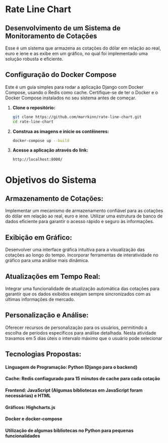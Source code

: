 # Rate Line Chart

## Desenvolvimento de um Sistema de Monitoramento de Cotações
Esse é um sistema que armazena as cotações do dólar em relação ao real, euro e iene e as exibe em um gráfico, no qual foi implementado uma solução robusta e eficiente.

## Configuração do Docker Compose

Este é um guia simples para rodar a aplicação Django com Docker Compose, usando o Redis como cache. Certifique-se de ter o Docker e o Docker Compose instalados no seu sistema antes de começar.

1. **Clone o repositório:**

   ```bash
   git clone https://github.com/marrkinn/rate-line-chart.git
   cd rate-line-chart

2. **Construa as imagens e inicie os contêineres:**
    ```bash
    docker-compose up --build

3. **Acesse a aplicação através do link:**
    ```bash
    http://localhost:8000/

# Objetivos do Sistema

## Armazenamento de Cotações:

Implementar um mecanismo de armazenamento confiável para as cotações do dólar em relação ao real, euro e iene.
Utilizar uma estrutura de banco de dados eficiente para garantir o acesso rápido e seguro às informações.

## Exibição em Gráfico:

Desenvolver uma interface gráfica intuitiva para a visualização das cotações ao longo do tempo.
Incorporar ferramentas de interatividade no gráfico para uma análise mais dinâmica.

## Atualizações em Tempo Real:

Integrar uma funcionalidade de atualização automática das cotações para garantir que os dados exibidos estejam sempre sincronizados com as últimas informações de mercado.

## Personalização e Análise:

Oferecer recursos de personalização para os usuários, permitindo a escolha de períodos específicos para análise detalhada. Nesta atividade travamos em 5 dias úteis o intervalo máximo que o usuário pode selecionar

## Tecnologias Propostas:
#### Linguagem de Programação: Python (Django para o backend)
#### Cache: Redis confiagurado para 15 minutos de cache para cada cotação
#### Frontend: JavaScript (Algumas bibliotecas em JavaScript foram necessárias) e HTML
#### Gráficos: Highcharts.js
#### Docker e docker-compose
#### Utilização de algumas bibliotecas no Python para pequenas funcionalidades